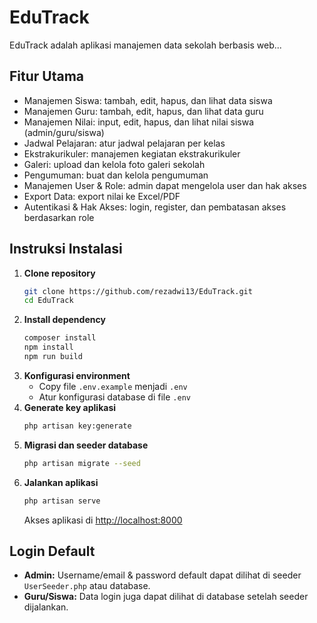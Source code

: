 # EduTrack

EduTrack adalah aplikasi manajemen data sekolah berbasis web...

## Fitur Utama

- Manajemen Siswa: tambah, edit, hapus, dan lihat data siswa
- Manajemen Guru: tambah, edit, hapus, dan lihat data guru
- Manajemen Nilai: input, edit, hapus, dan lihat nilai siswa (admin/guru/siswa)
- Jadwal Pelajaran: atur jadwal pelajaran per kelas
- Ekstrakurikuler: manajemen kegiatan ekstrakurikuler
- Galeri: upload dan kelola foto galeri sekolah
- Pengumuman: buat dan kelola pengumuman
- Manajemen User & Role: admin dapat mengelola user dan hak akses
- Export Data: export nilai ke Excel/PDF
- Autentikasi & Hak Akses: login, register, dan pembatasan akses berdasarkan role

## Instruksi Instalasi

1. **Clone repository**
   ```sh
   git clone https://github.com/rezadwi13/EduTrack.git
   cd EduTrack
   ```
2. **Install dependency**
   ```sh
   composer install
   npm install
   npm run build
   ```
3. **Konfigurasi environment**
   - Copy file `.env.example` menjadi `.env`
   - Atur konfigurasi database di file `.env`
4. **Generate key aplikasi**
   ```sh
   php artisan key:generate
   ```
5. **Migrasi dan seeder database**
   ```sh
   php artisan migrate --seed
   ```
6. **Jalankan aplikasi**
   ```sh
   php artisan serve
   ```
   Akses aplikasi di [http://localhost:8000](http://localhost:8000)

## Login Default

- **Admin:** Username/email & password default dapat dilihat di seeder `UserSeeder.php` atau database.
- **Guru/Siswa:** Data login juga dapat dilihat di database setelah seeder dijalankan.
